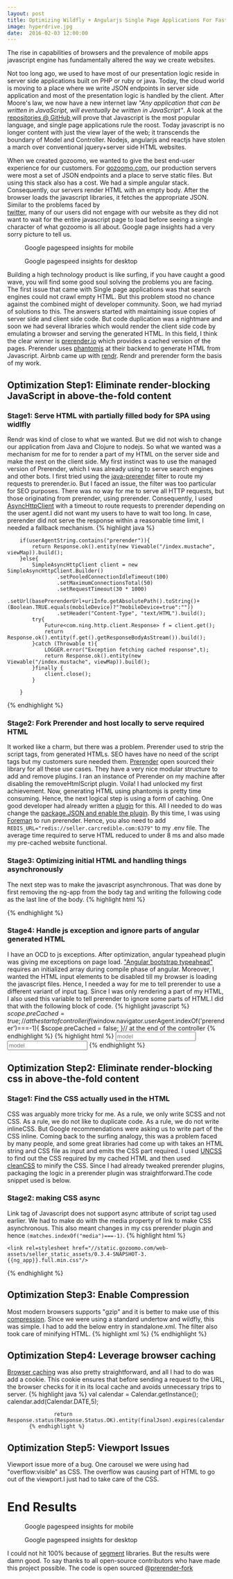 ```yaml
---
layout: post
title: Optimizing Wildfly + Angularjs Single Page Applications For Faster Load Time
image: hyperdrive.jpg
date:  2016-02-03 12:00:00
---
```



<p class="intro"><span class="dropcap">T</span>he rise in capabilities of browsers and the prevalence of mobile apps javascript engine has fundamentally
altered the way we create websites.</p>
 
 
 
Not too long ago, we used to have most of our presentation logic reside in server side applications built on PHP or ruby
or java. Today, the cloud world is moving to a place where we write JSON endpoints in server side application and most of the presentation logic is handled by the client.
After Moore's law, we now have a new internet law <i>"Any application that can be written in JavaScript, will eventually be written in JavaScript"</i>. A look at the 
<a href="https://github.com/search?l=&o=desc&q=stars%3A%3E20000&ref=advsearch&s=stars&type=Repositories&utf8=%E2%9C%93"> repositories @ GitHub </a> will prove 
that Javascript is the most popular language, and single page applications rule the roost. Today javascript is no longer content with just the view layer of the web; it 
transcends the boundary of Model and Controller. Nodejs, angularjs and reactjs have stolen a march over conventional jquery+server side HTML websites.
 
When we created gozoomo, we wanted to give the best end-user experience for our customers. For [gozoomo.com](https://www.gozoomo.com), our production servers were
most a set of JSON endpoints and a place to serve static files. But using this stack also has a cost. We had a simple angular stack. Consequently, our servers 
render HTML with an empty body. After the browser loads the javascript libraries, it fetches the appropriate JSON. Similar to the problems faced by  
[twitter](https://blog.twitter.com/2012/improving-performance-on-twittercom), many of our users did not engage with our website as they did not want to wait for
the entire javascript page to load before seeing a single character of what gozoomo is all about. Google page insights had a very sorry picture to tell us.
<figure>
	<img src="{{ '/assets/img/mobile.jpg' | prepend: site.baseurl }}" alt=""> 
	<figcaption>Google pagespeed insights for mobile</figcaption>
</figure>
<figure>
	<img src="{{ '/assets/img/desktop.jpg' | prepend: site.baseurl }}" alt=""> 
	<figcaption>Google pagespeed insights for desktop</figcaption>
</figure>

Building a high technology product is like surfing, if you have caught a good wave, you will find some good soul solving the problems you are facing. The first
issue that came with Single page applications was that search engines could not crawl empty HTML. But this problem stood no chance against the combined might
of developer community. Soon, we had myriad of solutions to this. The answers started with maintaining issue copies of server side and client side code. But code duplication was 
a nightmare and soon we had several libraries which would render the client side code by emulating a browser and serving the generated HTML. In this field, I think the clear 
winner is [prerender.io](https://prerender.io) which provides a cached version of the  pages. Prerender uses [phantomjs](http://phantomjs.org/) at their backend to generate HTML from Javascript.
Airbnb came up with [rendr](http://nerds.airbnb.com/weve-launched-our-first-nodejs-app-to-product/). Rendr and prerender form the basis of my work.


## Optimization Step1: Eliminate render-blocking JavaScript in above-the-fold content

### Stage1: Serve HTML with partially filled body for SPA using widlfly

Rendr was kind of close to what we wanted. But we did not wish to change our application from Java and Clojure to nodejs. So what we wanted was a mechanism for me for to render a part of my HTML on
the server side and make the rest on the client side. My first instinct was to use the managed version of Prerender, which I was already using to serve search engines and other bots. I first tried using
the [java-prerender](https://github.com/greengerong/prerender-java) filter to route my requests to prerender.io. But I faced an issue, the filter was too particular for SEO purposes. There was no way for me to
serve all HTTP requests, but those originating from prerender, using prerender. Consequently, I used [AsyncHttpClient](https://github.com/AsyncHttpClient/async-http-client) with a timeout
to route requests to prerender depending on the user agent.I did not want my users to have to wait too long. In case, prerender did not serve the response within a reasonable time limit, I needed a fallback mechanism.
{% highlight java %}

        if(userAgentString.contains("prerender")){
            return Response.ok().entity(new Viewable("/index.mustache", viewMap)).build();
        }else{
            SimpleAsyncHttpClient client = new SimpleAsyncHttpClient.Builder()
                    .setPooledConnectionIdleTimeout(100)
                    .setMaximumConnectionsTotal(50)
                    .setRequestTimeout(30 * 1000)
                    .setUrl(basePrerenderUrl+uriInfo.getAbsolutePath().toString()+(Boolean.TRUE.equals(mobileDevice)?"?mobileDevice=true":""))
                    .setHeader("Content-Type", "text/HTML").build();
            try{
                Future<com.ning.http.client.Response> f = client.get();
                return Response.ok().entity(f.get().getResponseBodyAsStream()).build();
            }catch (Throwable t){
                LOGGER.error("Exception fetching cached response",t);
                return Response.ok().entity(new Viewable("/index.mustache", viewMap)).build();
            }finally {
                client.close();
            }

        }
{% endhighlight %}

### Stage2: Fork Prerender and host locally to serve required HTML
It worked like a charm, but there was a problem. Prerender used to strip the script tags, from generated HTMLs. SEO haves have no need of the script tags but my customers sure needed them.
[Prerender](https://github.com/prerender/prerender)  open sourced their library for all these use cases. They have a very nice modular structure to add and remove plugins.
I ran an instance of Prerender on my machine after disabling the removeHtmlScript plugin. Voila! I had unlocked my first achievement. Now, generating HTML using phantomjs is pretty time consuming. Hence, the next logical
step is using a form of caching. One good developer had already written a [plugin](https://github.com/jonathanbennett/prerender-redis-cache) for this. All I needed to do was change the 
[package.JSON and enable the plugin](https://github.com/youngmonk/prerender/commit/9f864a5ee59dc1051493af08837081f7fc15db5f#diff-b9cfc7f2cdf78a7f4b91a753d10865a2). By this time, I was using  
[Foreman](https://github.com/strongloop/node-foreman) to run prerender. Hence, you also need to add `REDIS_URL="redis://seller.carcredible.com:6379"` to my .env file. The average time required 
to serve HTML reduced to under 8 ms and also made my pre-cached website functional.

### Stage3: Optimizing initial HTML and handling things asynchronously
The next step was to make the javascript asynchronous. That was done by first removing the ng-app from the body tag and writing the following code as the last line of the body.
{% highlight html %}
<script>
    function jedi(){

        window.stateName='{{state_name}}';
        angular.bootstrap(document.getElementsByTagName("body")[0], ['{{ng_app}}']);
        window.prerenderReady = true;

    }
</script>
<link rel=stylesheet href="//static.gozoomo.com/web-assets/seller_static_assets/0.3.4-SNAPSHOT-3.{{ng_app}}.full.min.css"/>
<script async src="//static.gozoomo.com/web-assets/seller_static_assets/0.3.4-SNAPSHOT-3.app.full.min.js" onload="jedi('js')"></script>
{% endhighlight %}

### Stage4: Handle js exception and ignore parts of angular generated HTML

I have an OCD to js exceptions. After optimization, angular typeahead plugin was giving me exceptions on page load. ["Angular bootstrap typeahead"](https://angular-ui.github.io/bootstrap/) requires 
an initialized array during compile phase of angular. Moreover, I wanted the HTML input elements to be disabled till my browser is loading the javascript files.  Hence, I  needed a way for me to tell prerender to use a different variant of input tag.
Since I was only rendering a part of my HTML, I also used this variable to tell prerender to ignore some parts of HTML.I did that with the following block of code.
{% highlight javascript %}
    $scope.preCached = true; // at the start of controller
    if($window.navigator.userAgent.indexOf('prerender')===-1){
            $scope.preCached = false;
        }// at the end of the controller
{% endhighlight %}
{% highlight html %}
<input type="text"
                   ng-model="model"
                   class="form-control"
                   placeholder="model"
                   autocomplete="off" ng-if="preCached" ng-disabled="preCached">
              <input type="text"
                     ng-model="model"
                     typeahead="mod for mod in (generic_cars || []) | filter:$viewValue | limitTo:4"
                     typeahead-editable="false"
                     class="form-control"
                     placeholder="model"
                     autocomplete="off" ng-if="!preCached">
{% endhighlight %}

## Optimization Step2: Eliminate render-blocking css in above-the-fold content

### Stage1: Find the CSS actually used in the HTML
CSS was arguably more tricky for me. As a rule, we only write SCSS and not CSS. As a rule, we do not like to duplicate code. As a rule, we do not write inlineCSS. But Google recommendations
were asking us to write part of the CSS inline. Coming back to the surfing analogy, this was a problem faced by many people, and some great libraries had come up with takes an HTML string and CSS
file as input and emits the CSS part required. I used [UNCSS](https://github.com/giakki/uncss) to find out the CSS required by my cached HTML and then used  
[cleanCSS](https://github.com/jakubpawlowicz/clean-css) to minify the CSS. Since I had already tweaked prerender plugins, packaging the logic in a prerender plugin was straightforward.The code snippet used is  below.
<script src="https://gist.github.com/himangshuj/108d78671673b821c45c.js"></script>

### Stage2: making CSS async
Link tag of Javascript does not support async attribute of script tag used earlier. We had to make do with the media property of link to make CSS asynchronous. This also meant changes in my css prerender plugin and hence `(matches.indexOf("media")===-1)`.
{% highlight html %}
    <link rel=stylesheet href="//static.gozoomo.com/web-assets/seller_static_assets/0.3.4-SNAPSHOT-3.{{ng_app}}.full.min.css" media="bogus"/>
 <!-- Content goes here-->

    <link rel=stylesheet href="//static.gozoomo.com/web-assets/seller_static_assets/0.3.4-SNAPSHOT-3.{{ng_app}}.full.min.css"/>

{% endhighlight %}

## Optimization Step3: Enable Compression

Most modern browsers supports "gzip" and it is better to make use of this  [compression](https://developers.google.com/speed/docs/insights/EnableCompression). Since we were using a standard undertow and wildfly, 
this was simple. I had to add the below entry in standalone.xml. The filter also took care of minifying  HTML.
        {% highlight xml %}
         <server name="default-server">
                <http-listener name="default" redirect-socket="https" socket-binding="http"/>
                <host name="default-host" alias="localhost">
                    <location name="/" handler="welcome-content"/>
                    <filter-ref name="server-header"/>
                    <filter-ref name="x-powered-by-header"/>
                    <filter-ref name="gzipFilter" predicate="exists['%{o,Content-Type}'] and regex[pattern='(?:application/javascript|text/css|text/HTML|text/xml|application/json)(;.*)?', value=%{o,Content-Type}, full-match=true]"/>
                    <filter-ref name="Vary-header"/>
                </host>
            </server>
            <servlet-container name="default">
                <jsp-config/>
                <websockets/>
            </servlet-container>
            <handlers>
                <file name="welcome-content" path="${jboss.home.dir}/welcome-content"/>
            </handlers>
            <filters>
                <response-header name="server-header" header-value="WildFly/10" header-name="Server"/>
                <response-header name="x-powered-by-header" header-value="Undertow/1" header-name="X-Powered-By"/>
                <response-header name="Vary-header" header-value="Accept-Encoding" header-name="Vary"/>
                <gzip name="gzipFilter"/>
            </filters>
            {% endhighlight %}

## Optimization Step4: Leverage browser caching
[Browser caching](https://developers.google.com/speed/docs/insights/LeverageBrowserCaching) was also pretty straightforward, and all I had to do was add a cookie. This cookie ensures that before sending a request to the URL,
 the browser checks for it in its local cache and avoids unnecessary trips to server.
           {% highlight java %}
            val calendar = Calendar.getInstance();
                   calendar.add(Calendar.DATE,5);
          
                   return Response.status(Response.Status.OK).entity(finalJson).expires(calendar.getTime()).build();
           {% endhighlight %}
## Optimization Step5: Viewport Issues

Viewport issue more of a bug. One carousel we were using had "overflow:visible" as CSS. The overflow was causing part of HTML to go out of the viewport.I just had to take care of the CSS.
           
           
# End Results
<figure>
	<img src="{{ '/assets/img/mobile1.jpg' | prepend: site.baseurl }}" alt=""> 
	<figcaption>Google pagespeed insights for mobile</figcaption>
</figure>
<figure>
	<img src="{{ '/assets/img/desktop1.jpg' | prepend: site.baseurl }}" alt=""> 
	<figcaption>Google pagespeed insights for desktop</figcaption>
</figure>           

I could not hit 100% because of [segment](https://segment.com) libraries. But the results were damn good. To say thanks to all open-source contributors who have made this project possible. The code is open sourced 
@[prerender-fork](https://github.com/youngmonk/prerender)

